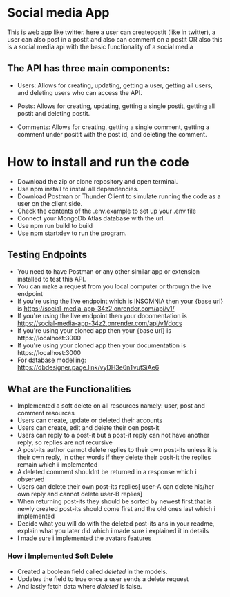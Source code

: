 # Social media App

This is web app like twitter. here a user can createpostit (like in twitter), a user can also post in a postit and also can comment on a postit OR also this is a social media api with the basic functionality of a social media

## The API has three main components:

- Users: Allows for creating, updating, getting a user, getting all users, and deleting users who can access the API.

- Posts: Allows for creating, updating, getting a single postit, getting all postit and deleting postit.

- Comments: Allows for creating, getting a single comment, getting a comment under positit with the post id, and deleting the comment.

# How to install and run the code

- Download the zip or clone repository and open terminal.
- Use npm install to install all dependencies.
- Download Postman or Thunder Client to simulate running the code as a user on the client side.
- Check the contents of the .env.example to set up your .env file
- Connect your MongoDb Atlas database with the url.
- Use npm run build to build
- Use npm start:dev to run the program.

## Testing Endpoints

- You need to have Postman or any other similar app or extension installed to test this API.
- You can make a request from you local computer or through the live endpoint
- If you're using the live endpoint which is INSOMNIA then your {base url} is
  https://social-media-app-34z2.onrender.com/api/v1/
- If you're using the live endpoint then your docomentation is
  https://social-media-app-34z2.onrender.com/api/v1/docs
- If you're using your cloned app then your {base url} is
  https://localhost:3000
- If you're using your cloned app then your documentation is
  https://localhost:3000
- For database modelling: https://dbdesigner.page.link/vyDH3e6nTvutSiAe6

## What are the Functionalities

- Implemented a soft delete on all resources namely: user, post and comment resources
- Users can create, update or deleted their accounts
- Users can create, edit and delete their oen post-it
- Users can reply to a post-it but a post-it reply can not have another reply, so replies are not recursive
- A post-its author cannot delete replies to their own post-its unless it is their own reply, in other words if they delete their posit-it the replies remain which i implemented
- A deleted comment shouldnt be returned in a response which i observed
- Users can delete their own post-its replies[ user-A can delete his/her own reply and cannot delete user-B replies]
- When returning post-its they should be sorted by newest first.that is newly created post-its should come first and the old ones last which i implemented
- Decide what you will do with the deleted post-its ans in your readme, explain what you later did which i made sure i explained it in details
- I made sure i implemented the avatars features

### How i Implemented Soft Delete

- Created a boolean field called _deleted_ in the models.
- Updates the field to true once a user sends a delete request
- And lastly fetch data where _deleted_ is false.
